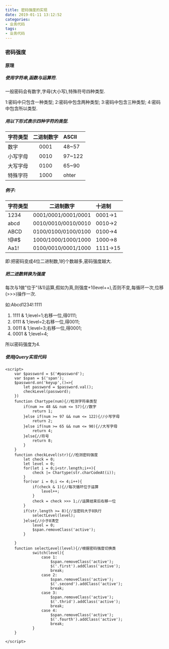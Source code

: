 ```yaml
---
title: 密码强度的实现
date: 2019-01-11 13:12:52
categories:
- 业务代码
tags:
- 业务代码
---
```


### 密码强度

#### 原理 

##### 使用字符串,函数与运算符.

一般密码会有数字,字母(大小写),特殊符号四种类型.

1:密码中只包含一种类型;
2:密码中包含两种类型;
3:密码中包含三种类型;
4:密码中包含所以类型.

##### 用以下形式表示四种字符的类型.

| 字符类型 | 二进制数字 | ASCII  |
|----------|:----------:|:-------|
| 数字     |    0001    | 48~57  |
| 小写字母 |    0010    | 97~122 |
| 大写字母 |    0100    | 65~90  |
| 特殊字符 |    1000    | ohter  |

##### 例子:

| 字符类型 |     二进制数字      | 十进制   |
|----------|:-------------------:|:---------|
| 1234     | 0001/0001/0001/0001 | 0001->1  |
| abcd     | 0010/0010/0010/0010 | 0010->2  |
| ABCD     | 0100/0100/0100/0100 | 0100->4  |
| !@#$     | 1000/1000/1000/1000 | 1000->8  |
| Aa1!     | 0100/0010/0001/1000 | 1111->15 |

即:把密码变成4位二进制数,1的个数越多,密码强度越大.

##### 把二进数转换为强度

每次与1做"位于"(&1)运算,假如为真,则强度+1(level++),否则不变,每循环一次,位移(>>>)操作一次.

如:Abcd1234!:1111

1. 1111 & 1;level=1;右移一位,得0111;
2. 0111 & 1;level=2;右移一位,得0011;
3. 0011 & 1;level=3;右移一位,得0001;
4. 0001 & 1;level=4;

所以密码强度为4.

##### 使用jQuery实现代码

```
<script>
    var $password = $('#password');
    var $span = $('span');
    $password.on('keyup',()=>{
        let password = $password.val();
        checkLevel(password);
    })
    function Chartype(num){//检测字符串类型
        if(num >= 48 && num <= 57){//数字
            return 1;
        }else if(num >= 97 && num <= 122){//小写字母
            return 2;
        }else if(num >= 65 && num <= 90){//大写字母
            return 4;
        }else{//符号
            return 8;
        }
    }
    function checkLevel(str){//检测密码强度
        let check = 0;
        let level = 0;
        for(let i = 0;i<str.length;i++){
            check |= Chartype(str.charCodeAt(i));
        }
        for(var i = 0;i <= 4;i++){
            if(check & 1){//每次循环位于运算
                level++;
            }
            check = check >>> 1;//运算结束后右移一位
        }
        if(str.length >= 8){//当密码大于8执行
            selectLevel(level);
        }else{//小于8清空
            level = 0;
            $span.removeClass('active');
        }
        
    }
    function selectLevel(level){//根据密码强度切换类
            switch(level){
                case 1:
                    $span.removeClass('active');
                    $('.first').addClass('active');
                    break;
                case 2:
                    $span.removeClass('active');
                    $('.second').addClass('active');
                    break;
                case 3:
                    $span.removeClass('active');
                    $('.thrid').addClass('active');
                    break;  
                case 4:
                    $span.removeClass('active');
                    $('.fourth').addClass('active');
                    break;  
            }
    }

</script>
```

